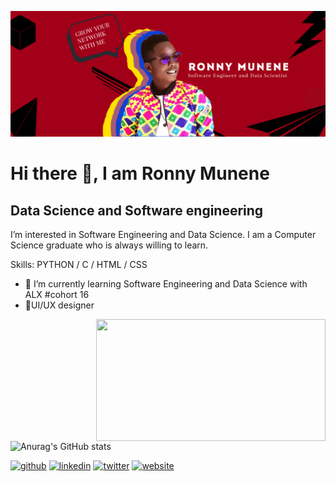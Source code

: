 ![Data Science and Software engineering](https://github.com/The-alpha-male/The-alpha-male/blob/main/Ronny%20Banner.jpg)


# Hi there 👋, I am Ronny Munene
## Data Science and Software engineering

I’m interested in Software Engineering and Data Science. I am a Computer Science graduate who is always willing to learn.

Skills: PYTHON / C / HTML / CSS

- 🌱 I’m currently learning Software Engineering and Data Science with ALX #cohort 16
- 🎨UI/UX designer


<img align="right" width="367px" height="195px" src="https://cdn.dribbble.com/users/1162077/screenshots/3848914/programmer.gif">

![Anurag's GitHub stats](https://github-readme-stats.vercel.app/api?username=The-alpha-male&theme=dark&show_icons=true)

[<img src='https://cdn.jsdelivr.net/npm/simple-icons@3.0.1/icons/github.svg' alt='github' height='40'>](https://github.com/The-alpha-male)  [<img src='https://cdn.jsdelivr.net/npm/simple-icons@3.0.1/icons/linkedin.svg' alt='linkedin' height='40'>](https://www.linkedin.com/in/ronny-munene/)  [<img src='https://cdn.jsdelivr.net/npm/simple-icons@3.0.1/icons/twitter.svg' alt='twitter' height='40'>](https://twitter.com/RonnyMunene4)  [<img src='https://cdn.jsdelivr.net/npm/simple-icons@3.0.1/icons/icloud.svg' alt='website' height='40'>](https://flowcv.me/ronnymunene) 
